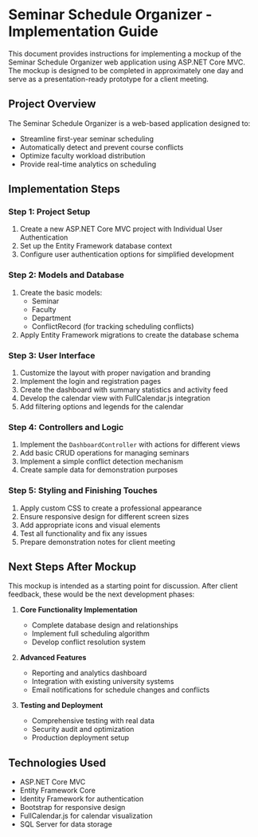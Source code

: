 # Seminar Schedule Organizer - Implementation Guide

This document provides instructions for implementing a mockup of the Seminar Schedule Organizer web application using ASP.NET Core MVC. The mockup is designed to be completed in approximately one day and serve as a presentation-ready prototype for a client meeting.

## Project Overview

The Seminar Schedule Organizer is a web-based application designed to:
- Streamline first-year seminar scheduling
- Automatically detect and prevent course conflicts
- Optimize faculty workload distribution
- Provide real-time analytics on scheduling

## Implementation Steps

### Step 1: Project Setup
1. Create a new ASP.NET Core MVC project with Individual User Authentication
2. Set up the Entity Framework database context
3. Configure user authentication options for simplified development

### Step 2: Models and Database
1. Create the basic models:
   - Seminar
   - Faculty
   - Department
   - ConflictRecord (for tracking scheduling conflicts)
2. Apply Entity Framework migrations to create the database schema

### Step 3: User Interface
1. Customize the layout with proper navigation and branding
2. Implement the login and registration pages
3. Create the dashboard with summary statistics and activity feed
4. Develop the calendar view with FullCalendar.js integration
5. Add filtering options and legends for the calendar

### Step 4: Controllers and Logic
1. Implement the `DashboardController` with actions for different views
2. Add basic CRUD operations for managing seminars
3. Implement a simple conflict detection mechanism
4. Create sample data for demonstration purposes

### Step 5: Styling and Finishing Touches
1. Apply custom CSS to create a professional appearance
2. Ensure responsive design for different screen sizes
3. Add appropriate icons and visual elements
4. Test all functionality and fix any issues
5. Prepare demonstration notes for client meeting

## Next Steps After Mockup

This mockup is intended as a starting point for discussion. After client feedback, these would be the next development phases:

1. **Core Functionality Implementation**
   - Complete database design and relationships
   - Implement full scheduling algorithm
   - Develop conflict resolution system

2. **Advanced Features**
   - Reporting and analytics dashboard
   - Integration with existing university systems
   - Email notifications for schedule changes and conflicts

3. **Testing and Deployment**
   - Comprehensive testing with real data
   - Security audit and optimization
   - Production deployment setup

## Technologies Used

- ASP.NET Core MVC
- Entity Framework Core
- Identity Framework for authentication
- Bootstrap for responsive design
- FullCalendar.js for calendar visualization
- SQL Server for data storage
